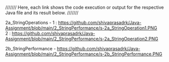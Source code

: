 /////// Here, each link shows the code execution or output for the respective Java file and its result below. ///////

2a_StringOperations - 1 : https://github.com/shivaprasadrk/Java-Assignment/blob/main/2_StringPerformance/s-2a_StringOperation1.PNG                                                                                      
2 : https://github.com/shivaprasadrk/Java-Assignment/blob/main/2_StringPerformance/s-2a_StringOperation2.PNG

2b_StringPerformance - https://github.com/shivaprasadrk/Java-Assignment/blob/main/2_StringPerformance/s-2b_StringPerformance.PNG
